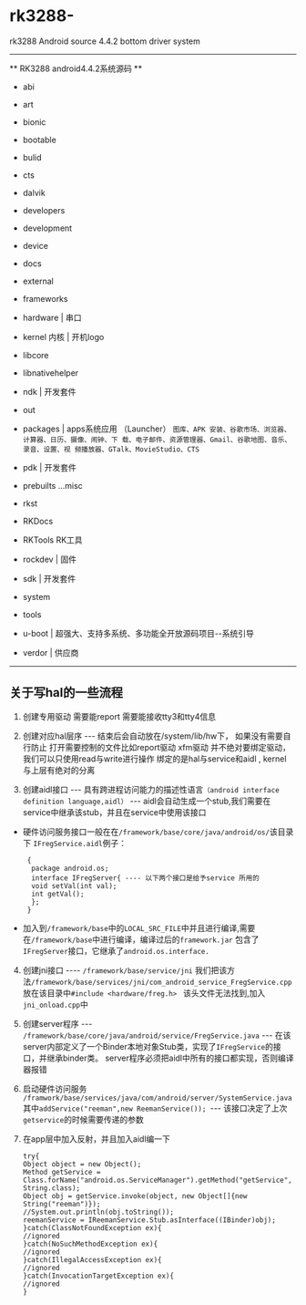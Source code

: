 # rk3288-
rk3288 Android source 4.4.2  bottom driver system

----------------------------------
** RK3288 android4.4.2系统源码 **
- abi
- art
- bionic
- bootable
- bulid
- cts
- dalvik
- developers
- development
- device
- docs
- external
- frameworks
- hardware    |  串口
- kernel 内核             | 开机logo
- libcore
- libnativehelper
- ndk     |  开发套件
- out
- packages          |  apps系统应用 （Launcher）
`图库、APK 安装、谷歌市场、浏览器、计算器、日历、摄像、闹钟、下
载、电子邮件、资源管理器、Gmail、谷歌地图、音乐、录音、设置、视
频播放器、GTalk、MovieStudio、CTS`

- pdk     |  开发套件
- prebuilts ...misc
- rkst
- RKDocs
- RKTools RK工具
- rockdev           |    固件
- sdk               | 开发套件
- system
- tools
- u-boot   |   超强大、支持多系统、多功能全开放源码项目--系统引导
- verdor     |   供应商

---------------------------------------------------------
## 关于写hal的一些流程 ##

1. 创建专用驱动
需要能report 需要能接收tty3和tty4信息

2. 创建对应hal层序 
--- 结束后会自动放在/system/lib/hw下， 如果没有需要自行防止
打开需要控制的文件比如report驱动 xfm驱动
并不绝对要绑定驱动，我们可以只使用read与write进行操作
绑定的是hal与service和aidl , kernel 与上层有绝对的分离 

3. 创建aidl接口 
--- 具有跨进程访问能力的描述性语言`（android interface definition language,aidl）`
--- aidl会自动生成一个stub,我们需要在service中继承该stub，并且在service中使用该接口

 - 硬件访问服务接口一般在在`/framework/base/core/java/android/os/`该目录下
    `IFregService.aidl`例子： 

        {
         package android.os;
         interface IFregServer{ ---- 以下两个接口是给予service 所用的
         void setVal(int val);
         int getVal();
         };
        }

 - 加入到`/framework/base`中的`LOCAL_SRC_FILE`中并且进行编译,需要在`/framework/base`中进行编译，编译过后的`framework.jar` 包含了`IFregServer`接口，它继承了`android.os.interface.`

4. 创建jni接口
---- `/framework/base/service/jni`
我们把该方法`/framework/base/services/jni/com_android_service_FregService.cpp` 放在该目录中`#include <hardware/freg.h> `
该头文件无法找到,加入`jni_onload.cpp`中

5. 创建server程序
--- `/framework/base/core/java/android/service/FregService.java`
--- 在该server内部定义了一个Binder本地对象Stub类，实现了`IFregService`的接口，并继承binder类。
server程序必须把aidl中所有的接口都实现，否则编译器报错

6. 启动硬件访问服务
`/framwork/base/services/java/com/android/server/SystemService.java`
  其中`addService("reeman",new ReemanService()); `--- 该接口决定了上次`getservice`的时候需要传递的参数

7. 在app层中加入反射，并且加入aidl编一下

       try{
       Object object = new Object();
       Method getService = Class.forName("android.os.ServiceManager").getMethod("getService", String.class);
       Object obj = getService.invoke(object, new Object[]{new String("reeman")});
       //System.out.println(obj.toString());
       reemanService = IReemanService.Stub.asInterface((IBinder)obj);
       }catch(ClassNotFoundException ex){
       //ignored
       }catch(NoSuchMethodException ex){
       //ignored
       }catch(IllegalAccessException ex){
       //ignored
       }catch(InvocationTargetException ex){
       //ignored
       }
